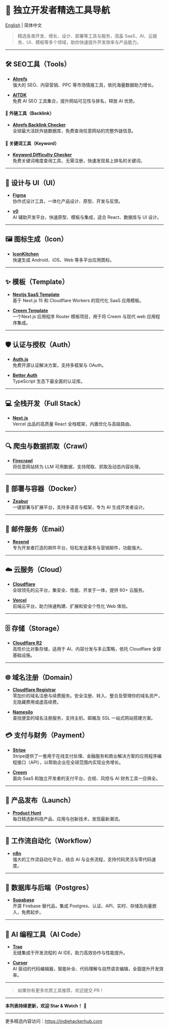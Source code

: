 # 🚀 独立开发者精选工具导航

[English](README.md) | 简体中文

> 精选各类开发、增长、设计、部署等工具与服务，涵盖 SaaS、AI、云服务、UI、模板等多个领域，助你快速提升开发效率与产品能力。

---

## 🛠️ SEO工具（Tools）

- [**Ahrefs**](https://ahrefs.com/)  
  强大的 SEO、内容营销、PPC 等市场情报工具，依托海量数据助力增长。

- [**AITDK**](https://aitdk.com/)  
  免费 AI SEO 工具集合，提升网站可见性与排名，释放 AI 优势。

#### 🔗 外链工具（Backlink）

- [**Ahrefs Backlink Checker**](https://ahrefs.com/backlink-checker)  
  全球最大活跃外链数据库，免费查询任意网站的完整外链信息。

#### 🔑 关键词工具（Keyword）

- [**Keyword Difficulty Checker**](https://ahrefs.com/keyword-difficulty)  
  免费关键词难度查询工具，无需注册，快速发现易上排名的关键词。

---

## 🎨 设计与 UI（UI）

- [**Figma**](https://www.figma.com/)  
  协作式设计工具，一体化产品设计、原型、开发与反馈。

- [**v0**](https://v0.dev/)  
  AI 辅助开发平台，快速原型、模板与集成，适合 React、数据库与 UI 设计。

---

## 🖼️ 图标生成（Icon）

- [**IconKitchen**](https://icon.kitchen/)  
  快速生成 Android、iOS、Web 等多平台应用图标。

---

## ✨ 模板（Template）

- [**Nextjs SaaS Template**](https://github.com/LubomirGeorgiev/cloudflare-workers-nextjs-saas-template)  
  基于 Next.js 15 和 Cloudflare Workers 的现代化 SaaS 应用模板。

- [**Creem Template**](https://github.com/armitage-labs/creem-template)  
  一个Next.js 应用程序 Router 模板项目，用于将 Creem 与现代 web 应用程序集成。

---

## 🛡️ 认证与授权（Auth）

- [**Auth.js**](https://authjs.dev/)  
  免费开源认证解决方案，支持多框架与 OAuth。

- [**Better Auth**](https://www.better-auth.com/)  
  TypeScript 生态下最全面的认证库。

---

## 💻 全栈开发（Full Stack）

- [**Next.js**](https://nextjs.org)  
  Vercel 出品的高质量 React 全栈框架，内置优化与高级路由。

---

## 🔍 爬虫与数据抓取（Crawl）

- [**Firecrawl**](https://www.firecrawl.dev/)  
  将任意网站转为 LLM 可用数据，支持爬取、抓取及动态内容处理。

---

## 🐳 部署与容器（Docker）

- [**Zeabur**](https://zeabur.com/)  
  一键部署与扩展平台，支持多语言与框架，专为 AI 生成开发者设计。

---

## 📧 邮件服务（Email）

- [**Resend**](https://resend.com/)  
  专为开发者打造的邮件平台，轻松发送事务与营销邮件，功能强大。

---

## ☁️ 云服务（Cloud）

- [**Cloudflare**](https://www.cloudflare.com)  
  全球领先的云平台，集安全、性能、开发于一体，提供 60+ 云服务。

- [**Vercel**](https://vercel.com)  
  前端云平台，助力快速构建、扩展和安全个性化 Web 体验。

---

## 🗄️ 存储（Storage）

- [**Cloudflare R2**](https://www.cloudflare.com/developer-platform/products/r2/)  
  高性价比对象存储，适用于 AI、内容分发与多云策略，依托 Cloudflare 全球基础设施。

---

## 🌐 域名注册（Domain）

- [**Cloudflare Registrar**](https://www.cloudflare.com/products/registrar/)  
  零加价的域名注册与续费服务。安全注册、转入、整合及管理你的域名资产，无隐藏费用或虚高续费。

- [**Namesilo**](https://www.namesilo.com/)  
  查找便宜的域名注册服务，支持主机、邮箱及 SSL 一站式网站搭建方案。

## 💳 支付与财务（Payment）

- [**Stripe**](https://stripe.com/)  
  Stripe提供了一套用于在线支付处理、金融服务和商业解决方案的应用程序编程接口（API），以帮助企业在全球范围内实现业务增长。

- [**Creem**](https://www.creem.io/)  
  面向 SaaS 和独立开发者的支付平台，合规、风控与 AI 财务工具一应俱全。

---

## 🚀 产品发布（Launch）

- [**Product Hunt**](https://www.producthunt.com/)  
  每日精选新科技产品、应用与创新技术，发现最新潮流。

---

## 🔄 工作流自动化（Workflow）

- [**n8n**](https://n8n.io/)  
  强大的工作流自动化平台，结合 AI 与业务流程，支持代码灵活与零代码速度。

---

## 🐘 数据库与后端（Postgres）

- [**Supabase**](https://supabase.com/)  
  开源 Firebase 替代品，集成 Postgres、认证、API、实时、存储及向量嵌入，免费起步。

---

## 🤖 AI 编程工具（AI Code）

- [**Trae**](https://trae.ai/)  
  无缝集成于开发流程的 AI IDE，助力高效协作与性能提升。

- [**Cursor**](https://www.cursor.com/)  
  AI 驱动的代码编辑器，智能补全、代码理解与自然语言编辑，全面提升开发效率。

---

> 如果你有更多优质工具推荐，欢迎提交 PR！

---

**本列表持续更新，欢迎 Star & Watch！** 🚀

---
更多精选内容访问：https://indiehackerhub.com

